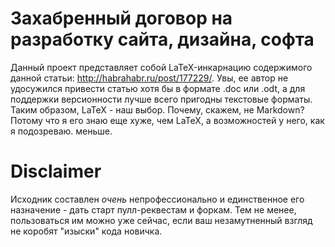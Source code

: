 Захабренный договор на разработку сайта, дизайна, софта
===============

Данный проект представляет собой LaTeX-инкарнацию содержимого данной статьи: http://habrahabr.ru/post/177229/.
Увы, ее автор не удосужился привести статью хотя бы в формате .doc или .odt, а для поддержки версионности лучше всего пригодны текстовые форматы.
Таким образом, LaTeX - наш выбор. Почему, скажем, не Markdown? Потому что я его знаю еще хуже, чем LaTeX, а возможностей у него, как я подозреваю. меньше.

Disclaimer
===============

Исходник составлен *очень* непрофессионально и единственное его назначение - дать старт пулл-реквестам и форкам.
Тем не менее, пользоваться им можно уже сейчас, если ваш незамутненный взгляд не коробят "изыски" кода новичка.
